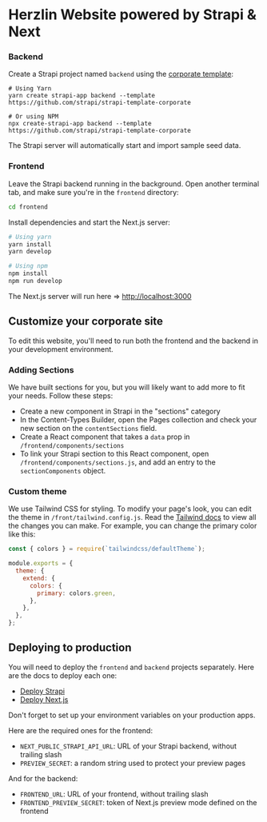 # Herzlin Website powered by Strapi & Next

### Backend

Create a Strapi project named `backend` using the [corporate template](https://github.com/strapi/strapi-template-corporate):

```
# Using Yarn
yarn create strapi-app backend --template https://github.com/strapi/strapi-template-corporate

# Or using NPM
npx create-strapi-app backend --template https://github.com/strapi/strapi-template-corporate
```

The Strapi server will automatically start and import sample seed data.

### Frontend

Leave the Strapi backend running in the background. Open another terminal tab, and make sure you're in the `frontend` directory:

```bash
cd frontend
```

Install dependencies and start the Next.js server:

```bash
# Using yarn
yarn install
yarn develop

# Using npm
npm install
npm run develop
```

The Next.js server will run here => [http://localhost:3000](http://localhost:3000)

## Customize your corporate site

To edit this website, you'll need to run both the frontend and the backend in your development environment.

### Adding Sections

We have built sections for you, but you will likely want to add more to fit your needs. Follow these steps:

- Create a new component in Strapi in the "sections" category
- In the Content-Types Builder, open the Pages collection and check your new section on the `contentSections` field.
- Create a React component that takes a `data` prop in `/frontend/components/sections`
- To link your Strapi section to this React component, open `/frontend/components/sections.js`, and add an entry to the `sectionComponents` object.

### Custom theme

We use Tailwind CSS for styling. To modify your page's look, you can edit the theme in `/front/tailwind.config.js`. Read the [Tailwind docs](https://v1.tailwindcss.com/docs/theme) to view all the changes you can make. For example, you can change the primary color like this:

```js
const { colors } = require(`tailwindcss/defaultTheme`);

module.exports = {
  theme: {
    extend: {
      colors: {
        primary: colors.green,
      },
    },
  },
};
```

## Deploying to production

You will need to deploy the `frontend` and `backend` projects separately. Here are the docs to deploy each one:

* [Deploy Strapi](https://strapi.io/documentation/v3.x/admin-panel/deploy.html#deployment)
* [Deploy Next.js](https://nextjs.org/docs/deployment)

Don't forget to set up your environment variables on your production apps.

Here are the required ones for the frontend:

- `NEXT_PUBLIC_STRAPI_API_URL`: URL of your Strapi backend, without trailing slash
- `PREVIEW_SECRET`: a random string used to protect your preview pages

And for the backend:

- `FRONTEND_URL`: URL of your frontend, without trailing slash
- `FRONTEND_PREVIEW_SECRET`: token of Next.js preview mode defined on the frontend
